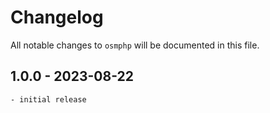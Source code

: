 # Changelog

All notable changes to `osmphp` will be documented in this file.

## 1.0.0 - 2023-08-22
    - initial release

